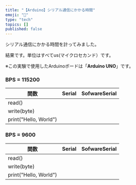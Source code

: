 ```yaml
---
title: "【Arduino】シリアル通信にかかる時間"
emoji: "🤖"
type: "tech"
topics: []
published: false
---
```


シリアル通信にかかる時間を計ってみました。

結果です。単位はすべてus(マイクロセカンド）です。

※この実験で使用したArduinoボードは「**Arduino UNO**」です。

### BPS = 115200

| 関数                    | Serial | SofwareSerial |
| --------------------- | ------ | ------------- |
| read()                |        |               |
| write(byte)           |        |               |
| print("Hello, World") |        |               |

### BPS = 9600

| 関数                    | Serial | SofwareSerial |
| --------------------- | ------ | ------------- |
| read()                |        |               |
| write(byte)           |        |               |
| print("Hello, World") |        |               |